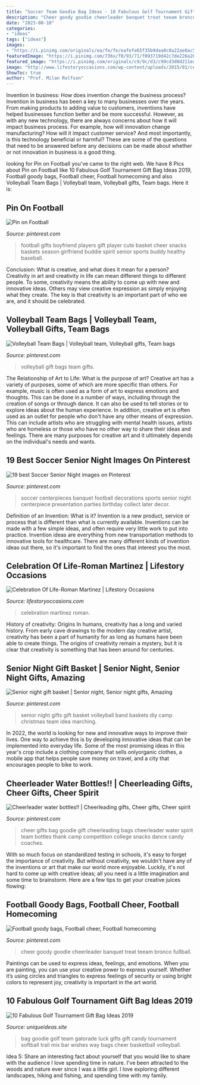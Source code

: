 ```yaml
---
title: "Soccer Team Goodie Bag Ideas - 10 Fabulous Golf Tournament Gift Bag Ideas 2019"
description: "Cheer goody goodie cheerleader banquet treat teeam bronco fußball"
date: "2023-08-10"
categories:
- "ideas"
tags: ["ideas"]
images:
- "https://i.pinimg.com/originals/ea/fe/fe/eafefe65f35b9daa0c0a22ae0ac545c3.jpg"
featuredImage: "https://i.pinimg.com/736x/f0/93/71/f093719d42c7de226a26778d62246a48--cute-boyfriend-ideas-good-ideas.jpg"
featured_image: "https://i.pinimg.com/originals/c9/9c/d3/c99cd3d0d211ea65570f227643314251.jpg"
image: "http://www.lifestoryoccasions.com/wp-content/uploads/2015/01/celebration-of-life-planner41-1024x683.jpg"
ShowToc: true
author: "Prof. Milan Rolfson"
---
```



Invention in business: How does invention change the business process?
Invention in business has been a key to many businesses over the years. From making products to adding value to customers, inventions have helped businesses function better and be more successful. However, as with any new technology, there are always concerns about how it will impact business process. For example, how will innovation change manufacturing? How will it impact customer service? And most importantly, is this technology beneficial or harmful? These are some of the questions that need to be answered before any decisions can be made about whether or not innovation in business is a good thing.

	

		
looking for Pin on Football you've came to the right web. We have 8 Pics about Pin on Football like 10 Fabulous Golf Tournament Gift Bag Ideas 2019, Football goody bags, Football cheer, Football homecoming and also Volleyball Team Bags | Volleyball team, Volleyball gifts, Team bags. Here it is:
		
    
## Pin On Football

<img loading=lazy src="https://i.pinimg.com/736x/f0/93/71/f093719d42c7de226a26778d62246a48--cute-boyfriend-ideas-good-ideas.jpg" onerror="this.onerror=null;this.src='https://tse4.mm.bing.net/th?id=OIP.AZfANNtmj6gb3H8cTVHx3QHaJ3&amp;pid=15.1';" alt="Pin on Football">

_Source: pinterest.com_

>football gifts boyfriend players gift player cute basket cheer snacks baskets season girlfriend buddie spirit senior sports buddy healthy baseball. 

	

Conclusion: What is creative, and what does it mean for a person?
Creativity in art and creativity in life can mean different things to different people. To some, creativity means the ability to come up with new and innovative ideas. Others may view creative expression as simply enjoying what they create. The key is that creativity is an important part of who we are, and it should be celebrated.

    
## Volleyball Team Bags | Volleyball Team, Volleyball Gifts, Team Bags

<img loading=lazy src="https://i.pinimg.com/originals/c9/2a/e0/c92ae08a3580c80126c33ce1b52eeecb.jpg" onerror="this.onerror=null;this.src='https://tse1.mm.bing.net/th?id=OIP.1FTQz7sVH95CQ8ckTitBCwHaFj&amp;pid=15.1';" alt="Volleyball Team Bags | Volleyball team, Volleyball gifts, Team bags">

_Source: pinterest.com_

>volleyball gift bags team gifts. 

	

The Relationship of Art to Life: What is the purpose of art?
Creative art has a variety of purposes, some of which are more specific than others. For example, music is often used as a form of art to express emotions and thoughts. This can be done in a number of ways, including through the creation of songs or through dance. It can also be used to tell stories or to explore ideas about the human experience. In addition, creative art is often used as an outlet for people who don't have any other means of expression. This can include artists who are struggling with mental health issues, artists who are homeless or those who have no other way to share their ideas and feelings. There are many purposes for creative art and it ultimately depends on the individual's needs and wants.

    
## 19 Best Soccer Senior Night Images On Pinterest

<img loading=lazy src="https://s-media-cache-ak0.pinimg.com/736x/77/12/4b/77124b1515b5dc2d0b053478a1bf7e26--soccer-party-sports-party.jpg" onerror="this.onerror=null;this.src='https://tse2.mm.bing.net/th?id=OIP.oyVyOdV5Wk7uWt56FXAKGwHaJ3&amp;pid=15.1';" alt="19 best Soccer Senior Night images on Pinterest">

_Source: pinterest.com_

>soccer centerpieces banquet football decorations sports senior night centerpiece presentation parties birthday collect later decor. 

	

Definition of an Invention: What is it?
Invention is a new product, service or process that is different than what is currently available. Inventions can be made with a few simple ideas, and often require very little work to put into practice. Invention ideas are everything from new transportation methods to innovative tools for healthcare. There are many different kinds of invention ideas out there, so it's important to find the ones that interest you the most.

    
## Celebration Of Life-Roman Martinez | Lifestory Occasions

<img loading=lazy src="http://www.lifestoryoccasions.com/wp-content/uploads/2015/01/celebration-of-life-planner41-1024x683.jpg" onerror="this.onerror=null;this.src='https://tse2.mm.bing.net/th?id=OIP.Bbw6LdDOr0wqXjDh5Xv7PgHaE8&amp;pid=15.1';" alt="Celebration Of Life-Roman Martinez | Lifestory Occasions">

_Source: lifestoryoccasions.com_

>celebration martinez roman. 

	

History of creativity: Origins
In humans, creativity has a long and varied history. From early cave drawings to the modern day creative artist, creativity has been a part of humanity for as long as humans have been able to create things. The origins of creativity remain a mystery, but it is clear that creativity is something that has been around for centuries.

    
## Senior Night Gift Basket | Senior Night, Senior Night Gifts, Amazing

<img loading=lazy src="https://i.pinimg.com/736x/e0/3d/ec/e03dec400173756cedbf5f4eaa3155f3--senior-night-gifts-band-camp.jpg" onerror="this.onerror=null;this.src='https://tse3.mm.bing.net/th?id=OIP.s9dX6DF4fdZWf9qwrkkQDQHaJ4&amp;pid=15.1';" alt="Senior night gift basket | Senior night, Senior night gifts, Amazing">

_Source: pinterest.com_

>senior night gifts gift basket volleyball band baskets diy camp christmas team idea marching. 

	

In 2022, the world is looking for new and innovative ways to improve their lives. One way to achieve this is by developing innovative ideas that can be implemented into everyday life. Some of the most promising ideas in this year's crop include a clothing company that sells onlyorganic clothes, a mobile app that helps people save money on travel, and a city that encourages people to bike to work.

    
## Cheerleader Water Bottles!! | Cheerleading Gifts, Cheer Gifts, Cheer Spirit

<img loading=lazy src="https://i.pinimg.com/originals/c9/9c/d3/c99cd3d0d211ea65570f227643314251.jpg" onerror="this.onerror=null;this.src='https://tse3.mm.bing.net/th?id=OIP.LtA5uJkvarCXkEmhNVjZqgHaJ4&amp;pid=15.1';" alt="Cheerleader water bottles!! | Cheerleading gifts, Cheer gifts, Cheer spirit">

_Source: pinterest.com_

>cheer gifts bag goodie gift cheerleading bags cheerleader water spirit team bottles thank camp competition college snacks dance candy coaches. 

	

With so much focus on standardized testing in schools, it's easy to forget the importance of creativity. But without creativity, we wouldn't have any of the inventions or art that make our world more enjoyable. Luckily, it's not hard to come up with creative ideas; all you need is a little imagination and some time to brainstorm. Here are a few tips to get your creative juices flowing:

    
## Football Goody Bags, Football Cheer, Football Homecoming

<img loading=lazy src="https://i.pinimg.com/originals/ea/fe/fe/eafefe65f35b9daa0c0a22ae0ac545c3.jpg" onerror="this.onerror=null;this.src='https://tse2.mm.bing.net/th?id=OIP.xsr6dDdas6iYOofpnqMOaAHaHa&amp;pid=15.1';" alt="Football goody bags, Football cheer, Football homecoming">

_Source: pinterest.com_

>cheer goody goodie cheerleader banquet treat teeam bronco fußball. 

	

Paintings can be used to express ideas, feelings, and emotions.
When you are painting, you can use your creative power to express yourself. Whether it’s using circles and triangles to express feelings of security or using bright colors to represent joy, creativity is important in the art world.

    
## 10 Fabulous Golf Tournament Gift Bag Ideas 2019

<img loading=lazy src="https://www.uniqueideas.site/wp-content/uploads/golf-team-goodie-bag-good-luck-wishes-with-gatorade-milky-way.jpg" onerror="this.onerror=null;this.src='https://tse2.mm.bing.net/th?id=OIP.77rYbq3Z4SnQ99YCRiJvEQHaJ6&amp;pid=15.1';" alt="10 Fabulous Golf Tournament Gift Bag Ideas 2019">

_Source: uniqueideas.site_

>bag goodie golf team gatorade luck gifts gift candy tournament softball trail mix bar wishes way bags cheer basketball volleyball. 

	

Idea 5: Share an interesting fact about yourself that you would like to share with the audience
I love spending time in nature. I've been attracted to the woods and nature ever since I was a little girl. I love exploring different landscapes, hiking and fishing, and spending time with my family.

